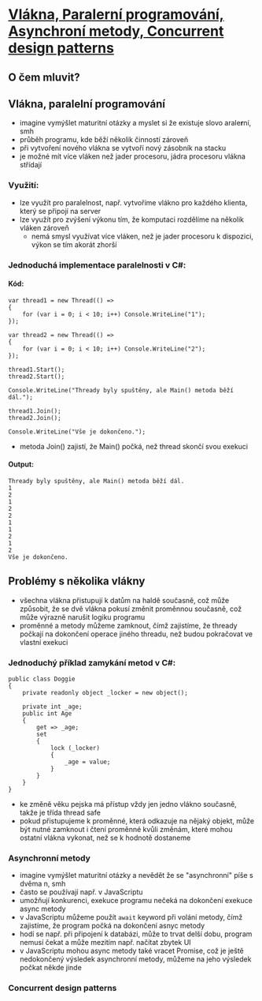 # [Vlákna, Paralerní programování, Asynchroní metody, Concurrent design patterns](https://youtu.be/25J3XXahF3w?si=vcp1f1FF7fwRsbe_)
## O čem mluvit?
## Vlákna, paralelní programování
- imagine vymýšlet maturitní otázky a myslet si že existuje slovo arale**r**ní, smh
- průběh programu, kde běží několik činností zároveň
- při vytvoření nového vlákna se vytvoří nový zásobník na stacku
- je možné mít více vláken než jader procesoru, jádra procesoru vlákna střídají
### Využití:
- lze využít pro paralelnost, např. vytvoříme vlákno pro každého klienta, který se připojí na server
- lze využít pro zvýšení výkonu tím, že komputaci rozdělíme na několik vláken zároveň
	- nemá smysl využívat více vláken, než je jader procesoru k dispozici, výkon se tím akorát zhorší
### Jednoduchá implementace paralelnosti v C#:
#### Kód:
```
var thread1 = new Thread(() =>
{
	for (var i = 0; i < 10; i++) Console.WriteLine("1");
});

var thread2 = new Thread(() =>
{
	for (var i = 0; i < 10; i++) Console.WriteLine("2");
});

thread1.Start();
thread2.Start();

Console.WriteLine("Thready byly spuštěny, ale Main() metoda běží dál.");

thread1.Join();
thread2.Join();

Console.WriteLine("Vše je dokončeno.");
```
- metoda Join() zajistí, že Main() počká, než thread skončí svou exekuci 
#### Output:
```
Thready byly spuštěny, ale Main() metoda běží dál.
1
2
1
2
2
1
1
2
1
2
Vše je dokončeno.
```
## Problémy s několika vlákny
- všechna vlákna přistupují k datům na haldě současně, což může způsobit, že se dvě vlákna pokusí změnit proměnnou současně, což může výrazně narušit logiku programu
- proměnné a metody můžeme zamknout, čímž zajistíme, že thready počkají na dokončení operace jiného threadu, než budou pokračovat ve vlastní exekuci
### Jednoduchý příklad zamykání metod v C#:
```
public class Doggie
{
    private readonly object _locker = new object();

    private int _age;
    public int Age
    {
        get => _age;
        set
        {
            lock (_locker)
            {
                _age = value;
            } 
        }
    }
}
``` 
- ke změně věku pejska má přístup vždy jen jedno vlákno současně, takže je třída thread safe
- pokud přistupujeme k proměnné, která odkazuje na nějaký objekt, může být nutné zamknout i čtení proměnné kvůli změnám, které mohou ostatní vlákna vykonat, než se k hodnotě dostaneme
### Asynchronní metody
- imagine vymýšlet maturitní otázky a nevědět že se "asynchronní" píše s dvěma n, smh
- často se používají např. v JavaScriptu
- umožňují konkurenci, exekuce programu nečeká na dokončení exekuce async metody
- v JavaScriptu můžeme použít `await` keyword při volání metody, čímž zajistíme, že program počká na dokončení asnyc metody
- hodí se např. při připojení k databázi, může to trvat delší dobu, program nemusí čekat a může mezitím např. načítat zbytek UI
- v JavaScriptu mohou async metody také vracet Promise, což je ještě nedokončený výsledek asynchronní metody, můžeme na jeho výsledek počkat někde jinde
### Concurrent design patterns
